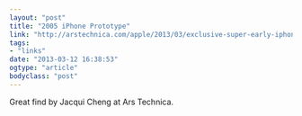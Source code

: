 ```yaml
---
layout: "post"
title: "2005 iPhone Prototype"
link: "http://arstechnica.com/apple/2013/03/exclusive-super-early-iphone-prototype-had-5x7-screen-serial-port/"
tags: 
- "links"
date: "2013-03-12 16:38:53"
ogtype: "article"
bodyclass: "post"
---
```


Great find by Jacqui Cheng at Ars Technica.